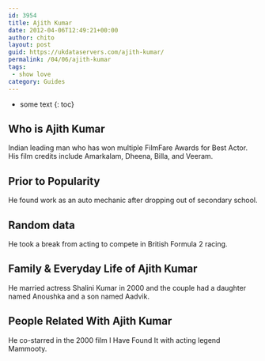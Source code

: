 ```yaml
---
id: 3954
title: Ajith Kumar
date: 2012-04-06T12:49:21+00:00
author: chito
layout: post
guid: https://ukdataservers.com/ajith-kumar/
permalink: /04/06/ajith-kumar
tags:
 - show love
category: Guides
---
```


* some text
{: toc}
          
          
## Who is  Ajith Kumar
                  
                  
                  
Indian leading man who has won multiple FilmFare Awards for Best Actor. His film credits include Amarkalam, Dheena, Billa, and Veeram.
                  
                
                
                
## Prior to Popularity 
                  
                  
                  
He found work as an auto mechanic after dropping out of secondary school.
                  
                
                
                
## Random data 
                  
                  
                  
He took a break from acting to compete in British Formula 2 racing.
                  
                
                
                
## Family & Everyday Life of Ajith Kumar
                  
                  
                  
He married actress Shalini Kumar in 2000 and the couple had a daughter named Anoushka and a son named Aadvik.
                  
                
                
                
## People Related With  Ajith Kumar
                  
                  
                  
He co-starred in the 2000 film I Have Found It with acting legend Mammooty.
                  
                
              
            
          
          
          
    
    
  
